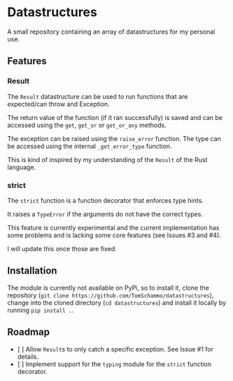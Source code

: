 # Datastructures

A small repository containing an array of datastructures for my personal use.

## Features

### Result

The `Result` datastructure can be used to run functions that are expected/can
throw and Exception.

The return value of the function (if it ran successfully) is saved and can be accessed
using the `get`, `get_or` or `get_or_any` methods.

The exception can be raised using the `raise_error` function.
The type can be accessed using the internal `_get_error_type` function.

This is kind of inspired by my understanding of the `Result` of the Rust language.

### strict

The `strict` function is a function decorator that enforces type hints.

It raises a `TypeError` if the arguments do not have the correct types.

This feature is currently experimental and the current implementation has some problems
and is lacking some core features (see Issues #3 and #4).

I will update this once those are fixed.

## Installation

The module is currently not available on PyPi, so to install it, clone the repository (`git clone https://github.com/TomSchammo/datastructures`),
change into the cloned directory (`cd datastructures`) and install it locally by running `pip install .`.

## Roadmap

*   \[ ] Allow `Result`s to only catch a specific exception. See Issue #1 for details.
*   \[ ] Implement support for the `typing` module for the `strict` function decorator.

